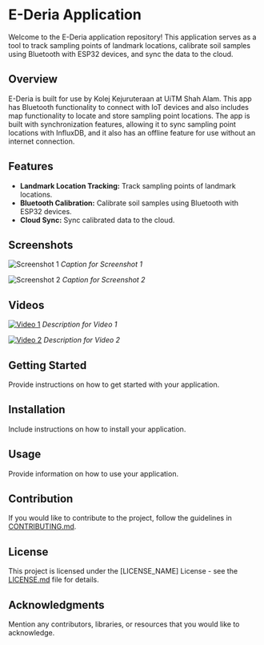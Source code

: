 # E-Deria Application

Welcome to the E-Deria application repository! This application serves as a tool to track sampling points of landmark locations, calibrate soil samples using Bluetooth with ESP32 devices, and sync the data to the cloud.

## Overview

E-Deria is built for use by Kolej Kejuruteraan at UiTM Shah Alam. This app has Bluetooth functionality to connect with IoT devices and also includes map functionality to locate and store sampling point locations. The app is built with synchronization features, allowing it to sync sampling point locations with InfluxDB, and it also has an offline feature for use without an internet connection.

## Features

- **Landmark Location Tracking:** Track sampling points of landmark locations.
- **Bluetooth Calibration:** Calibrate soil samples using Bluetooth with ESP32 devices.
- **Cloud Sync:** Sync calibrated data to the cloud.

## Screenshots

![Screenshot 1](screenshots/screenshot1.png)
*Caption for Screenshot 1*

![Screenshot 2](screenshots/screenshot2.png)
*Caption for Screenshot 2*

## Videos

[![Video 1](videos/video1-thumbnail.png)](videos/video1.mp4)
*Description for Video 1*

[![Video 2](videos/video2-thumbnail.png)](videos/video2.mp4)
*Description for Video 2*

## Getting Started

Provide instructions on how to get started with your application.

## Installation

Include instructions on how to install your application.

## Usage

Provide information on how to use your application.

## Contribution

If you would like to contribute to the project, follow the guidelines in [CONTRIBUTING.md](CONTRIBUTING.md).

## License

This project is licensed under the [LICENSE_NAME] License - see the [LICENSE.md](LICENSE.md) file for details.

## Acknowledgments

Mention any contributors, libraries, or resources that you would like to acknowledge.

